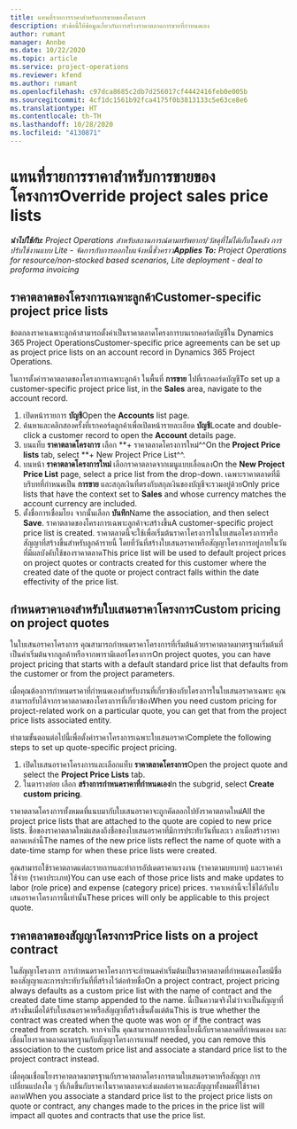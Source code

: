 ```yaml
---
title: แทนที่รายการราคาสำหรับการขายของโครงการ
description: หัวข้อนี้ให้ข้อมูลเกี่ยวกับการสร้างราคาตลาดการขายที่กำหนดเอง
author: rumant
manager: Annbe
ms.date: 10/22/2020
ms.topic: article
ms.service: project-operations
ms.reviewer: kfend
ms.author: rumant
ms.openlocfilehash: c97dca8685c2db7d256017cf4442416feb0e005b
ms.sourcegitcommit: 4cf1dc1561b92fca4175f0b3813133c5e63ce8e6
ms.translationtype: HT
ms.contentlocale: th-TH
ms.lasthandoff: 10/28/2020
ms.locfileid: "4130871"
---
```

# <a name="override-project-sales-price-lists"></a><span data-ttu-id="66d5b-103">แทนที่รายการราคาสำหรับการขายของโครงการ</span><span class="sxs-lookup"><span data-stu-id="66d5b-103">Override project sales price lists</span></span>

<span data-ttu-id="66d5b-104">_**นำไปใช้กับ:** Project Operations สำหรับสถานการณ์ตามทรัพยากร/วัสดุที่ไม่ได้เก็บในคลัง การปรับใช้งานแบบ Lite - จัดการกับการออกใบแจ้งหนี้ชั่วคราว_</span><span class="sxs-lookup"><span data-stu-id="66d5b-104">_**Applies To:** Project Operations for resource/non-stocked based scenarios, Lite deployment - deal to proforma invoicing_</span></span>

## <a name="customer-specific-project-price-lists"></a><span data-ttu-id="66d5b-105">ราคาตลาดของโครงการเฉพาะลูกค้า</span><span class="sxs-lookup"><span data-stu-id="66d5b-105">Customer-specific project price lists</span></span>

<span data-ttu-id="66d5b-106">ข้อตกลงราคาเฉพาะลูกค้าสามารถตั้งค่าเป็นราคาตลาดโครงการบนเรกคอร์ดบัญชีใน Dynamics 365 Project Operations</span><span class="sxs-lookup"><span data-stu-id="66d5b-106">Customer-specific price agreements can be set up as project price lists on an account record in Dynamics 365 Project Operations.</span></span>

<span data-ttu-id="66d5b-107">ในการตั้งค่าราคาตลาดของโครงการเฉพาะลูกค้า ในพื้นที่ **การขาย** ไปที่เรกคอร์ดบัญชี</span><span class="sxs-lookup"><span data-stu-id="66d5b-107">To set up a customer-specific project price list, in the **Sales** area, navigate to the account record.</span></span>

1. <span data-ttu-id="66d5b-108">เปิดหน้ารายการ **บัญชี**</span><span class="sxs-lookup"><span data-stu-id="66d5b-108">Open the **Accounts** list page.</span></span>
2. <span data-ttu-id="66d5b-109">ค้นหาและคลิกสองครั้งที่เรกคอร์ดลูกค้าเพื่อเปิดหน้ารายละเอียด **บัญชี**</span><span class="sxs-lookup"><span data-stu-id="66d5b-109">Locate and double-click a customer record to open the **Account** details page.</span></span>
3. <span data-ttu-id="66d5b-110">บนแท็บ **ราคาตลาดโครงการ** เลือก \*\*+ ราคาตลาดโครงการใหม่^^</span><span class="sxs-lookup"><span data-stu-id="66d5b-110">On the **Project Price lists** tab, select \*\*+ New Project Price List^^.</span></span>
4. <span data-ttu-id="66d5b-111">บนหน้า **ราคาตลาดโครงการใหม่** เลือกราคาตลาดจากเมนูแบบเลื่อนลง</span><span class="sxs-lookup"><span data-stu-id="66d5b-111">On the **New Project Price List** page, select a price list from the drop-down.</span></span> <span data-ttu-id="66d5b-112">เฉพาะราคาตลาดที่มีบริบทที่กำหนดเป็น **การขาย** และสกุลเงินที่ตรงกับสกุลเงินของบัญชีจะรวมอยู่ด้วย</span><span class="sxs-lookup"><span data-stu-id="66d5b-112">Only price lists that have the context set to **Sales** and whose currency matches the account currency are included.</span></span>
5. <span data-ttu-id="66d5b-113">ตั้งชื่อการเชื่อมโยง จากนั้นเลือก **บันทึก**</span><span class="sxs-lookup"><span data-stu-id="66d5b-113">Name the association, and then select **Save**.</span></span> <span data-ttu-id="66d5b-114">ราคาตลาดของโครงการเฉพาะลูกค้าจะสร้างขึ้น</span><span class="sxs-lookup"><span data-stu-id="66d5b-114">A customer-specific project price list is created.</span></span> <span data-ttu-id="66d5b-115">ราคาตลาดนี้จะใช้เพื่อเริ่มต้นราคาโครงการในใบเสนอโครงการหรือสัญญาที่สร้างขึ้นสำหรับลูกค้ารายนี้ โดยที่วันที่สร้างใบเสนอราคาหรือสัญญาโครงการอยู่ภายในวันที่มีผลบังคับใช้ของราคาตลาด</span><span class="sxs-lookup"><span data-stu-id="66d5b-115">This price list will be used to default project prices on project quotes or contracts created for this customer where the created date of the quote or project contract falls within the date effectivity of the price list.</span></span>

## <a name="custom-pricing-on-project-quotes"></a><span data-ttu-id="66d5b-116">กำหนดราคาเองสำหรับใบเสนอราคาโครงการ</span><span class="sxs-lookup"><span data-stu-id="66d5b-116">Custom pricing on project quotes</span></span>

<span data-ttu-id="66d5b-117">ในใบเสนอราคาโครงการ คุณสามารถกำหนดราคาโครงการที่เริ่มต้นด้วยราคาตลาดมาตรฐานเริ่มต้นที่เป็นค่าเริ่มต้นจากลูกค้าหรือจากพารามิเตอร์โครงการ</span><span class="sxs-lookup"><span data-stu-id="66d5b-117">On project quotes, you can have project pricing that starts with a default standard price list that defaults from the customer or from the project parameters.</span></span>

<span data-ttu-id="66d5b-118">เมื่อคุณต้องการกำหนดราคาที่กำหนดเองสำหรับงานที่เกี่ยวข้องกับโครงการในใบเสนอราคาเฉพาะ คุณสามารถรับได้จากราคาตลาดของโครงการที่เกี่ยวข้อง</span><span class="sxs-lookup"><span data-stu-id="66d5b-118">When you need custom pricing for project-related work on a particular quote, you can get that from the project price lists associated entity.</span></span>

<span data-ttu-id="66d5b-119">ทำตามขั้นตอนต่อไปนี้เพื่อตั้งค่าราคาโครงการเฉพาะใบเสนอราคา</span><span class="sxs-lookup"><span data-stu-id="66d5b-119">Complete the following steps to set up quote-specific project pricing.</span></span>

1. <span data-ttu-id="66d5b-120">เปิดใบเสนอราคาโครงการและเลือกแท็บ **ราคาตลาดโครงการ**</span><span class="sxs-lookup"><span data-stu-id="66d5b-120">Open the project quote and select the **Project Price Lists** tab.</span></span>
2. <span data-ttu-id="66d5b-121">ในตารางย่อย เลือก **สร้างการกำหนดราคาที่กำหนดเอง**</span><span class="sxs-lookup"><span data-stu-id="66d5b-121">In the subgrid, select **Create custom pricing**.</span></span>

<span data-ttu-id="66d5b-122">ราคาตลาดโครงการทั้งหมดที่แนบมากับใบเสนอราคาจะถูกคัดลอกไปยังราคาตลาดใหม่</span><span class="sxs-lookup"><span data-stu-id="66d5b-122">All the project price lists that are attached to the quote are copied to new price lists.</span></span> <span data-ttu-id="66d5b-123">ชื่อของราคาตลาดใหม่แสดงถึงชื่อของใบเสนอราคาที่มีการประทับวันที่และเว ลาเมื่อสร้างราคาตลาดเหล่านี้</span><span class="sxs-lookup"><span data-stu-id="66d5b-123">The names of the new price lists reflect the name of quote with a date-time stamp for when these price lists were created.</span></span>

<span data-ttu-id="66d5b-124">คุณสามารถใช้ราคาตลาดแต่ละรายการและทำการอัปเดตราคาแรงงาน (ราคาตามบทบาท) และราคาค่าใช้จ่าย (ราคาประเภท)</span><span class="sxs-lookup"><span data-stu-id="66d5b-124">You can use each of those price lists and make updates to labor (role price) and expense (category price) prices.</span></span> <span data-ttu-id="66d5b-125">ราคาเหล่านี้จะใช้ได้กับใบเสนอราคาโครงการนี้เท่านั้น</span><span class="sxs-lookup"><span data-stu-id="66d5b-125">These prices will only be applicable to this project quote.</span></span>

## <a name="price-lists-on-a-project-contract"></a><span data-ttu-id="66d5b-126">ราคาตลาดของสัญญาโครงการ</span><span class="sxs-lookup"><span data-stu-id="66d5b-126">Price lists on a project contract</span></span>

<span data-ttu-id="66d5b-127">ในสัญญาโครงการ การกำหนดราคาโครงการจะกำหนดค่าเริ่มต้นเป็นราคาตลาดที่กำหนดเองโดยมีชื่อของสัญญาและการประทับวันที่ที่สร้างไว้ต่อท้ายชื่อ</span><span class="sxs-lookup"><span data-stu-id="66d5b-127">On a project contract, project pricing always defaults as a custom price list with the name of contract and the created date time stamp appended to the name.</span></span> <span data-ttu-id="66d5b-128">นี่เป็นความจริงไม่ว่าจะเป็นสัญญาที่สร้างขึ้นเมื่อได้รับใบเสนอราคาหรือสัญญาที่สร้างขึ้นตั้งแต่ต้น</span><span class="sxs-lookup"><span data-stu-id="66d5b-128">This is true whether the contract was created when the quote was won or if the contract was created from scratch.</span></span> <span data-ttu-id="66d5b-129">หากจำเป็น คุณสามารถลบการเชื่อมโยงนี้กับราคาตลาดที่กำหนดเอง และเชื่อมโยงราคาตลาดมาตรฐานกับสัญญาโครงการแทน</span><span class="sxs-lookup"><span data-stu-id="66d5b-129">If needed, you can remove this association to the custom price list and associate a standard price list to the project contract instead.</span></span>

<span data-ttu-id="66d5b-130">เมื่อคุณเชื่อมโยงราคาตลาดมาตรฐานกับราคาตลาดโครงการตามใบเสนอราคาหรือสัญญา การเปลี่ยนแปลงใด ๆ ที่เกิดขึ้นกับราคาในราคาตลาดจะส่งผลต่อราคาและสัญญาทั้งหมดที่ใช้ราคาตลาด</span><span class="sxs-lookup"><span data-stu-id="66d5b-130">When you associate a standard price list to the project price lists on quote or contract, any changes made to the prices in the price list will impact all quotes and contracts that use the price list.</span></span>
